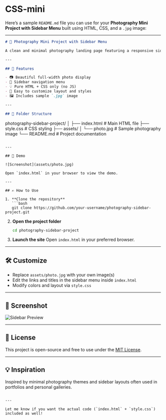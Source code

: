 # CSS-mini
Here’s a sample `README.md` file you can use for your **Photography Mini Project with Sidebar Menu** built using HTML, CSS, and a `.jpg` image:

---

```markdown
# 📸 Photography Mini Project with Sidebar Menu

A clean and minimal photography landing page featuring a responsive sidebar menu. Built with HTML and CSS, this project is perfect for showcasing your photo gallery or portfolio in a simple, elegant way.

---

## 🚀 Features

- 📷 Beautiful full-width photo display
- 📁 Sidebar navigation menu
- 💡 Pure HTML + CSS only (no JS)
- 🎨 Easy to customize layout and styles
- 🖼️ Includes sample `.jpg` image

---

## 📂 Folder Structure

```

photography-sidebar-project/
│
├── index.html         # Main HTML file
├── style.css          # CSS styling
├── assets/
│   └── photo.jpg      # Sample photography image
└── README.md          # Project documentation

````

---

## 🧪 Demo

![Screenshot](assets/photo.jpg)

Open `index.html` in your browser to view the demo.

---

## ✍️ How to Use

1. **Clone the repository**  
   ```bash
   git clone https://github.com/your-username/photography-sidebar-project.git
````

2. **Open the project folder**

   ```bash
   cd photography-sidebar-project
   ```

3. **Launch the site**
   Open `index.html` in your preferred browser.

---

## 🛠️ Customize

* Replace `assets/photo.jpg` with your own image(s)
* Edit the links and titles in the sidebar menu inside `index.html`
* Modify colors and layout via `style.css`

---

## 📌 Screenshot

![Sidebar Preview](assets/photo.jpg)

---

## 📃 License

This project is open-source and free to use under the [MIT License](LICENSE).

---

## 💡 Inspiration

Inspired by minimal photography themes and sidebar layouts often used in portfolios and personal galleries.

```

---

Let me know if you want the actual code (`index.html` + `style.css`) included as well!
```
